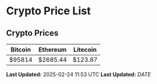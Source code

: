 # Crypto Price List

## Crypto Prices
| Bitcoin | Ethereum | Litecoin |
| ------- | -------- | -------- |
| $95814 | $2685.44 | $123.87 |
**Last Updated:** 2025-02-24 11:53 UTC
**Last Updated:** $DATE$

